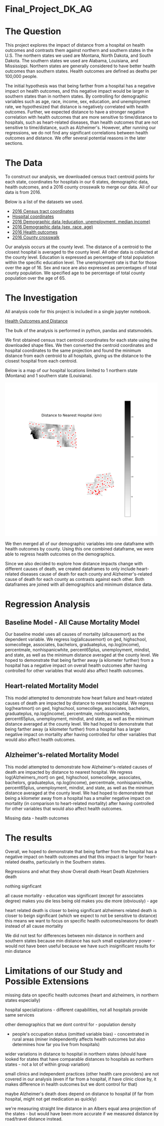 # Final_Project_DK_AG

# The Question

This project explores the impact of distance from a hospital on health outcomes and contrasts them against northern and southern states in the U.S. The northern states we used are Montana, North Dakota, and South Dakota. The southern states we used are Alabama, Louisiana, and Mississippi. Northern states are generally considered to have better health outcomes than southern states. Health outcomes are defined as deaths per 100,000 people. 

The initial hypothesis was that being farther from a hospital has a negative impact on health outcomes, and this negative impact would be larger in southern states than in northern states. By controlling for demographic variables such as age, race, income, sex, education, and unemployment rate, we hypothesized that distance is negatively correlated with health outcomes. Further, we expected distance to have a stronger negative correlation with health outcomes that are more sensitive to time/distance to hospitals, such as heart-related diseases, than health outcomes that are not sensitive to time/distance, such as Alzheimer's. However, after running our regressions, we do not find any significant correlations between health outcomes and distance. We offer several potential reasons in the later sections.

# The Data

To construct our analysis, we downloaded census tract centroid points for each state, coordinates for hospitals in our 6 states, demographic data, health outcomes, and a 2016 county crosswalk to merge our data. All of our data is from 2016.

Below is a list of the datasets we used.

* [2016 Census tract coordinates](https://www.census.gov/geo/maps-data/data/tiger-line.html)
* [Hospital coordinates](https://data.medicare.gov/Hospital-Compare/Hospital-General-Information/xubh-q36u)
* [2016 Demographic data (education, unemployment, median income)](https://factfinder.census.gov/faces/nav/jsf/pages/searchresults.xhtml?refresh=t)
* [2016 Demographic data (sex, race, age)](https://wonder.cdc.gov/controller/datarequest/D76)
* [2016 Health outcomes](https://wonder.cdc.gov/controller/datarequest/D76)
* [2016 County crosswalk](http://www.nber.org/cbsa-msa-fips-ssa-county-crosswalk/2016/)

Our analysis occurs at the county level. The distance of a centroid to the closest hospital is averaged to the county level. All other data is collected at the county level. Education is expressed as percentage of total population within the specific education level. The unemployment rate is that for those over the age of 16. Sex and race are also expressed as percentages of total county population. We specified age to be percentage of total county population over the age of 65.

# The Investigation

All analysis code for this project is included in a single jupyter notebook.

[Health Outcomes and Distance](https://github.com/axgao1/Final_Project_DK_AG/blob/master/Final%20Project.ipynb)

The bulk of the analysis is performed in python, pandas and statsmodels.

We first obtained census tract centroid coordinates for each state using the downloaded shape files. We then converted the centroid coordinates and hospital coordinates to the same projection and found the minimum distance from each centroid to all hospitals, giving us the distance to the closest hospital from each centroid. 

Below is a map of our hospital locations limited to 1 northern state (Montana) and 1 southern state (Louisiana).

<img src="https://github.com/axgao1/Final_Project_DK_AG/blob/master/Hospital%20Locations%20with%20Distances.png?raw=true" width="500" height="500">

We then merged all of our demographic variables into one dataframe with health outcomes by county. Using this one combined dataframe, we were able to regress health outcomes on the demographics. 

Since we also decided to explore how distance impacts change with different causes of death, we created dataframes to only include heart-related diseases cause of death for each county and Alzheimer's-related cause of death for each county as contrasts against each other. Both dataframes are joined with all demographics and minimum distance data.

# Regression Analysis

## Baseline Model - All Cause Mortality Model

Our baseline model uses all causes of mortality (allcausemort) as the dependent variable. We regress log(allcausemort) on ged, highschool, somecollege, associates, bachelors, graduateplus, np.log(income), percentmale, nonhispanicwhite, percent65plus, unemployment, mindist, and state, as well as the minimum distance averaged at the county level. We hoped to demonstrate that being farther away (a kilometer further) from a hospital has a negative impact on overall health outcomes after having controlled for other variables that would also affect health outcomes.

## Heart-related Mortality Model

This model attempted to demonstrate how heart failure and heart-related causes of death are impacted by distance to nearest hospital. We regress log(heartmort) on ged, highschool, somecollege, associates, bachelors, graduateplus, np.log(income), percentmale, nonhispanicwhite, percent65plus, unemployment, mindist, and state, as well as the minimum distance averaged at the county level. We had hoped to demonstrate that being farther away (a kilometer further) from a hospital has a larger negative impact on mortality after having controlled for other variables that would also affect health outcomes.

## Alzheimer's-related Mortality Model

This model attempted to demonstrate how Alzheimer's-related causes of death are impacted by distance to nearest hospital. We regress log(Alzheimers_mort) on ged, highschool, somecollege, associates, bachelors, graduateplus, np.log(income), percentmale, nonhispanicwhite, percent65plus, unemployment, mindist, and state, as well as the minimum distance averaged at the county level. We had hoped to demonstrate that being a kilometer away from a hospital has a smaller negative impact on mortality (in comparison to heart-related mortality) after having controlled for other variables that would also affect health outcomes.


Missing data - health outcomes


# The results

Overall, we hoped to demonstrate that being farther from the hospital has a negative impact on health outcomes and that this impact is larger for heart-related deaths, particularly in the Southern states.

Regressions and what they show
Overall death
Heart Death
Alzehmiers death

nothing signficant

all cause mortality - education was significant (except for associates degree) makes you die less
being old makes you die more (obviously) - age

heart related death is closer to being significant 
alzheimers related death is closer to beign significant (which we expect to not be sensitive to distance)
this means we want to focus on specific health outcomes/reasons for death instead of all cause mortality

We did not test for differences between min distance in northern and southern states because min distance has such small explanatory power - would not have been useful because we have such insignificant results for min distance

# Limitations of our Study and Possible Extensions

missing data on specific health outcomes (heart and alzheimers, in northern states especially)

hospital specializations - different capabilities, not all hospitals provide same services

other demographics that we dont control for - population density
  - people's occupation status (omitted variable bias) - concentrated in rural areas 
   (miner independently affects health outcomes but also determines how far you live from hospitals)

wider variations in distance to hospital in northern states (should have looked for states that have comparable distances to hospitals as northern states - not a lot of within group variation)

small clinics and independent practices (other health care providers) are not covered in our analysis (even if far from a hospital, if have clinic close by, it makes difference in health outcomes but we dont control for that)

maybe Alzheimer's death does depend on distance to hospital (if far from hospital, might not get medication as quickly)

we're measuring straight line distance in an Albers equal area projection of the states - but would have been more accurate if we measured distance by road/travel distance instead.
